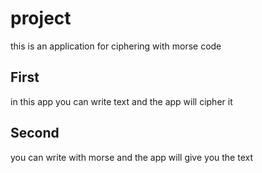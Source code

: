 # project
this is an application for ciphering with morse code
## First
in this app you can write text and the app will cipher it
## Second
you can write with morse and the app will give you the text

